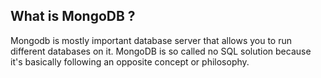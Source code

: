 ## What is MongoDB ?
Mongodb is mostly important database server that allows you to run different databases on it.
MongoDB is so called no SQL solution because it's basically following an opposite concept or philosophy.
